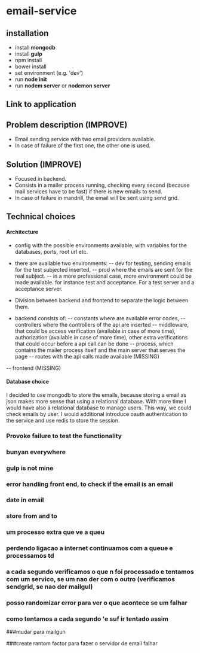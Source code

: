 # email-service

## installation
- install **mongodb**
- install **gulp**
- npm install
- bower install
- set environment (e.g. 'dev')
- run **node init**
- run **nodem server** or **nodemon server**


## Link to application

## Problem description (IMPROVE)
- Email sending service with two email providers available.
- In case of failure of the first one, the other one is used.

## Solution (IMPROVE)
- Focused in backend.
- Consists in a mailer process running, checking every second (because mail services have to be fast) if there is new emails to send.
- In case of failure in mandrill, the email will be sent using send grid.

## Technical choices
#### Architecture 
- config with the possible environments available, with variables for the databases, ports, root url etc.
- there are available two environments: 
    -- dev for testing, sending emails for the test subjected inserted, 
    -- prod where the emails are sent for the real subject.
-- in a more professional case, more environment could be made available. for instance test and acceptance. For a test server and a acceptance server.
 
- Division between backend and frontend to separate the logic between them.
- backend consists of:
-- constants where are available error codes,
-- controllers where the controllers of the api are inserted
-- middleware, that could be access verification (available in case of more time), authorization (available in case of more time), other extra verifications that could occur before a api call can be done
-- process, which contains the mailer process itself and the main server that serves the page
-- routes with the api calls made available (MISSING)

-- frontend (MISSING)

#### Database choice 
I decided to use mongodb to store the emails, because storing a email as json makes more sense that using a relational database.
With more time I would have also a relational database to manage users. This way, we could check emails by user. 
I would additional introduce oauth authentication to the service and use redis to store the session. 

### Provoke failure to test the functionality
### bunyan everywhere
### gulp is not mine
### error handling front end, to check if the email is an email
### date in email
### store from and to

### um processo extra que ve a queu
### perdendo ligacao a internet continuamos com a queue e processamos td
### a cada segundo verificamos o que n foi processado e tentamos com um servico, se um nao der com o outro (verificamos sendgrid, se nao der mailgul)
### posso randomizar error para ver o que acontece se um falhar
### como tentamos a cada segundo 'e suf ir tentado assim

###mudar para mailgun

###create rantom factor para fazer o servidor de email falhar